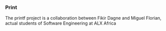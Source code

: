 ### Print
The printf project is a collaboration between Fikir Dagne and Miguel Florian, actual students of Software Engineering at ALX Africa